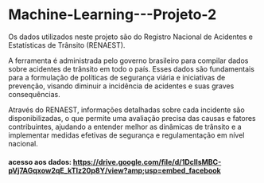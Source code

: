 # Machine-Learning---Projeto-2

Os dados utilizados neste projeto são do Registro Nacional de Acidentes e Estatísticas de Trânsito (RENAEST). 

A ferramenta é administrada pelo governo brasileiro para compilar dados sobre acidentes de trânsito em todo o país. Esses dados são fundamentais para a formulação de políticas de segurança viária e iniciativas de prevenção, visando diminuir a incidência de acidentes e suas graves consequências.

Através do RENAEST, informações detalhadas sobre cada incidente são disponibilizadas, o que permite uma avaliação precisa das causas e fatores contribuintes, ajudando a entender melhor as dinâmicas de trânsito e a implementar medidas efetivas de segurança e regulamentação em nível nacional.


#### acesso aos dados: https://drive.google.com/file/d/1DcIIsMBC-pVj7AGqxow2qE_kTlz20p8Y/view?amp;usp=embed_facebook